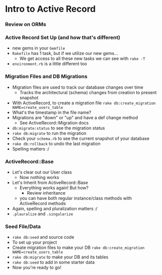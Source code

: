 # Intro to Active Record

### Review on ORMs

### Active Record Set Up (and how that's different)
- new gems in your `Gemfile`
- `Rakefile` has 1 task, but if we utilize our new gems...
  - We get access to all these new tasks we can see with `rake -T`
- `environment.rb` is a little different too

### Migration Files and DB Migrations
- Migration files are used to track our database changes over time
  - Tracks the architectural (schema) changes from creation to present snapshot
- With ActiveRecord, to create a migration file
  `rake db:create_migration NAME=create_users_table`
- What's the timestamp in the file name?
- Migrations are "down" or "up" and have a def change method
  - See ActiveRecord::Migration docs
- `db:migrate:status` to see the migration status
- `rake db:migrate` to run the migration
- Check your `schema.rb` to see the current snapshot of your database
- `rake db:rollback` to undo the last migration
- Spelling matters :/

### ActiveRecord::Base
- Let's clear out our User class
  - Now nothing works
- Let's Inherit from ActiveRecord::Base
  - Everything works again! But how?
    - Review inheritance
  - you can have both regular instance/class methods with ActiveRecord methods
- Again, spelling and pluralization matters :/
- `.plauralize` and `.singularize`

### Seed File/Data
- `rake db:seed` and source code
- To set up your project
- Create migration files to make your DB
    `rake db:create_migration NAME=create_users_table`
- `rake db:migrate` to make your DB and its tables
- `rake db:seed` to add in some starter data
- Now you're ready to go!

